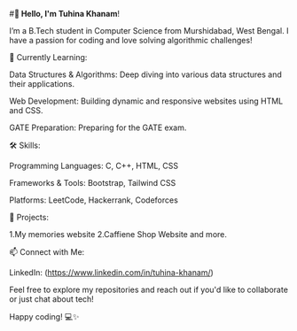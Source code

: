 #**👋 Hello, I'm Tuhina Khanam**!

I’m a B.Tech student in Computer Science from Murshidabad, West Bengal. I have a passion for coding and love solving algorithmic challenges!


🌱 Currently Learning:

Data Structures & Algorithms: Deep diving into various data structures and their applications.

Web Development: Building dynamic and responsive websites using HTML and CSS.

GATE Preparation: Preparing for the GATE exam.


🛠️ Skills:

Programming Languages: C, C++, HTML, CSS

Frameworks & Tools: Bootstrap, Tailwind CSS

Platforms: LeetCode, Hackerrank, Codeforces


🚀 Projects:

1.My memories website
2.Caffiene Shop Website and more.


📫 Connect with Me:

LinkedIn: (https://www.linkedin.com/in/tuhina-khanam/)

Feel free to explore my repositories and reach out if you'd like to collaborate or just chat about tech!

Happy coding! 💻✨
